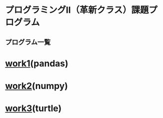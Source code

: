 # プログラミングⅡ（革新クラス）課題プログラム
## プログラム一覧
# [work1](https://github.com/AsaD1109/Prog2kakushin/blob/main/work1.ipynb)(pandas)
# [work2](https://github.com/AsaD1109/Prog2kakushin/blob/main/work2.ipynb)(numpy)
# [work3](https://github.com/AsaD1109/Prog2kakushin/blob/main/work3.ipynb)(turtle)
